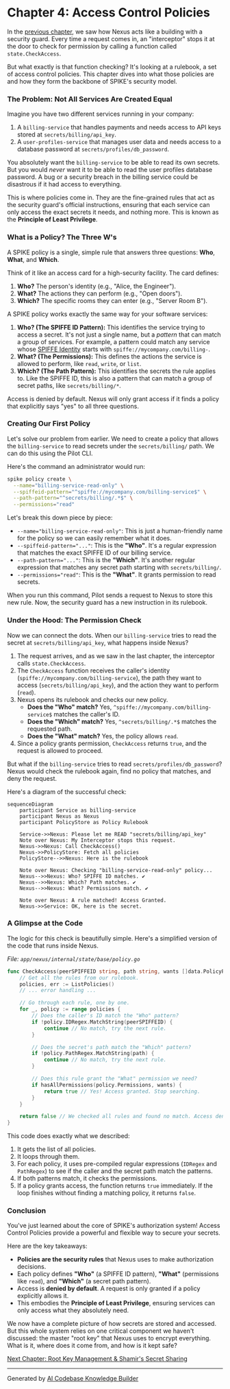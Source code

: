 # Chapter 4: Access Control Policies

In the [previous chapter](03_api_routing___interceptors_.md), we saw how Nexus acts like a building with a security guard. Every time a request comes in, an "interceptor" stops it at the door to check for permission by calling a function called `state.CheckAccess`.

But what exactly is that function checking? It's looking at a rulebook, a set of access control policies. This chapter dives into what those policies are and how they form the backbone of SPIKE's security model.

### The Problem: Not All Services Are Created Equal

Imagine you have two different services running in your company:
1.  A `billing-service` that handles payments and needs access to API keys stored at `secrets/billing/api_key`.
2.  A `user-profiles-service` that manages user data and needs access to a database password at `secrets/profiles/db_password`.

You absolutely want the `billing-service` to be able to read its own secrets. But you would *never* want it to be able to read the user profiles database password. A bug or a security breach in the billing service could be disastrous if it had access to everything.

This is where policies come in. They are the fine-grained rules that act as the security guard's official instructions, ensuring that each service can only access the exact secrets it needs, and nothing more. This is known as the **Principle of Least Privilege**.

### What is a Policy? The Three W's

A SPIKE policy is a single, simple rule that answers three questions: **Who**, **What**, and **Which**.

Think of it like an access card for a high-security facility. The card defines:
1.  **Who?** The person's identity (e.g., "Alice, the Engineer").
2.  **What?** The actions they can perform (e.g., "Open doors").
3.  **Which?** The specific rooms they can enter (e.g., "Server Room B").

A SPIKE policy works exactly the same way for your software services:

1.  **Who? (The SPIFFE ID Pattern):** This identifies the service trying to access a secret. It's not just a single name, but a *pattern* that can match a group of services. For example, a pattern could match any service whose [SPIFFE Identity](02_spiffe_identity___mtls_communication_.md) starts with `spiffe://mycompany.com/billing-`.
2.  **What? (The Permissions):** This defines the actions the service is allowed to perform, like `read`, `write`, or `list`.
3.  **Which? (The Path Pattern):** This identifies the secrets the rule applies to. Like the SPIFFE ID, this is also a pattern that can match a group of secret paths, like `secrets/billing/*`.

Access is denied by default. Nexus will only grant access if it finds a policy that explicitly says "yes" to all three questions.

### Creating Our First Policy

Let's solve our problem from earlier. We need to create a policy that allows the `billing-service` to read secrets under the `secrets/billing/` path. We can do this using the Pilot CLI.

Here's the command an administrator would run:

```bash
spike policy create \
  --name="billing-service-read-only" \
  --spiffeid-pattern="^spiffe://mycompany.com/billing-service$" \
  --path-pattern="^secrets/billing/.*$" \
  --permissions="read"
```

Let's break this down piece by piece:

*   `--name="billing-service-read-only"`: This is just a human-friendly name for the policy so we can easily remember what it does.
*   `--spiffeid-pattern="..."`: This is the **"Who"**. It's a regular expression that matches the exact SPIFFE ID of our billing service.
*   `--path-pattern="..."`: This is the **"Which"**. It's another regular expression that matches any secret path starting with `secrets/billing/`.
*   `--permissions="read"`: This is the **"What"**. It grants permission to read secrets.

When you run this command, Pilot sends a request to Nexus to store this new rule. Now, the security guard has a new instruction in its rulebook.

### Under the Hood: The Permission Check

Now we can connect the dots. When our `billing-service` tries to read the secret at `secrets/billing/api_key`, what happens inside Nexus?

1.  The request arrives, and as we saw in the last chapter, the interceptor calls `state.CheckAccess`.
2.  The `CheckAccess` function receives the caller's identity (`spiffe://mycompany.com/billing-service`), the path they want to access (`secrets/billing/api_key`), and the action they want to perform (`read`).
3.  Nexus opens its rulebook and checks our new policy.
    *   **Does the "Who" match?** Yes, `^spiffe://mycompany.com/billing-service$` matches the caller's ID.
    *   **Does the "Which" match?** Yes, `^secrets/billing/.*$` matches the requested path.
    *   **Does the "What" match?** Yes, the policy allows `read`.
4.  Since a policy grants permission, `CheckAccess` returns `true`, and the request is allowed to proceed.

But what if the `billing-service` tries to read `secrets/profiles/db_password`? Nexus would check the rulebook again, find no policy that matches, and deny the request.

Here's a diagram of the successful check:

```mermaid
sequenceDiagram
    participant Service as billing-service
    participant Nexus as Nexus
    participant PolicyStore as Policy Rulebook

    Service->>Nexus: Please let me READ "secrets/billing/api_key"
    Note over Nexus: My Interceptor stops this request.
    Nexus->>Nexus: Call CheckAccess()
    Nexus->>PolicyStore: Fetch all policies
    PolicyStore-->>Nexus: Here is the rulebook
    
    Note over Nexus: Checking "billing-service-read-only" policy...
    Nexus-->>Nexus: Who? SPIFFE ID matches. ✔️
    Nexus-->>Nexus: Which? Path matches. ✔️
    Nexus-->>Nexus: What? Permissions match. ✔️
    
    Note over Nexus: A rule matched! Access Granted.
    Nexus->>Service: OK, here is the secret.
```

### A Glimpse at the Code

The logic for this check is beautifully simple. Here's a simplified version of the code that runs inside Nexus.

*File: `app/nexus/internal/state/base/policy.go`*
```go
func CheckAccess(peerSPIFFEID string, path string, wants []data.PolicyPermission) bool {
	// Get all the rules from our rulebook.
	policies, err := ListPolicies()
	// ... error handling ...

	// Go through each rule, one by one.
	for _, policy := range policies {
		// Does the caller's ID match the "Who" pattern?
		if !policy.IDRegex.MatchString(peerSPIFFEID) {
			continue // No match, try the next rule.
		}

		// Does the secret's path match the "Which" pattern?
		if !policy.PathRegex.MatchString(path) {
			continue // No match, try the next rule.
		}

		// Does this rule grant the "What" permission we need?
		if hasAllPermissions(policy.Permissions, wants) {
			return true // Yes! Access granted. Stop searching.
		}
	}

	return false // We checked all rules and found no match. Access denied.
}
```

This code does exactly what we described:
1.  It gets the list of all policies.
2.  It loops through them.
3.  For each policy, it uses pre-compiled regular expressions (`IDRegex` and `PathRegex`) to see if the caller and the secret path match the patterns.
4.  If both patterns match, it checks the permissions.
5.  If a policy grants access, the function returns `true` immediately. If the loop finishes without finding a matching policy, it returns `false`.

### Conclusion

You've just learned about the core of SPIKE's authorization system! Access Control Policies provide a powerful and flexible way to secure your secrets.

Here are the key takeaways:
*   **Policies are the security rules** that Nexus uses to make authorization decisions.
*   Each policy defines **"Who"** (a SPIFFE ID pattern), **"What"** (permissions like `read`), and **"Which"** (a secret path pattern).
*   Access is **denied by default**. A request is only granted if a policy explicitly allows it.
*   This embodies the **Principle of Least Privilege**, ensuring services can only access what they absolutely need.

We now have a complete picture of how secrets are stored and accessed. But this whole system relies on one critical component we haven't discussed: the master "root key" that Nexus uses to encrypt everything. What is it, where does it come from, and how is it kept safe?

[Next Chapter: Root Key Management & Shamir's Secret Sharing](05_root_key_management___shamir_s_secret_sharing_.md)

---

Generated by [AI Codebase Knowledge Builder](https://github.com/The-Pocket/Tutorial-Codebase-Knowledge)
